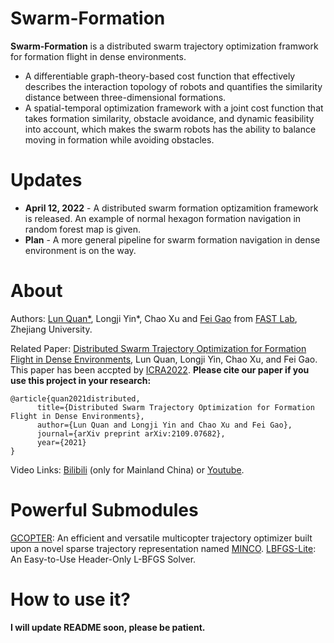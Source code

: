 # Swarm-Formation

**Swarm-Formation** is a distributed swarm trajectory optimization framwork for formation flight in dense environments.
- A differentiable graph-theory-based cost function that effectively describes the interaction topology of robots and quantifies the similarity distance between three-dimensional formations.
- A spatial-temporal optimization framework with a joint cost function that takes formation similarity, obstacle avoidance, and dynamic feasibility into account, which makes the swarm robots has the ability to balance moving in formation while avoiding obstacles.


# Updates
- **April 12, 2022** - A distributed swarm formation optizamition framework is released. An example of normal hexagon formation navigation in random forest map is given.
- **Plan** - A more general pipeline for swarm formation navigation in dense environment is on the way.

# About
Authors: [Lun Quan*](https://scholar.google.com.hk/citations?user=PNIk-DEAAAAJ&hl=zh-CN), Longji Yin*, Chao Xu and [Fei Gao](https://ustfei.com/) from [FAST Lab](http://zju-fast.com/), Zhejiang University.

Related Paper:
[Distributed Swarm Trajectory Optimization for Formation Flight in Dense Environments](https://arxiv.org/abs/2109.07682), Lun Quan, Longji Yin, Chao Xu, and Fei Gao. This paper has been accpted by [ICRA2022](https://www.icra2022.org/).
**Please cite our paper if you use this project in your research:**
```
@article{quan2021distributed,
      title={Distributed Swarm Trajectory Optimization for Formation Flight in Dense Environments}, 
      author={Lun Quan and Longji Yin and Chao Xu and Fei Gao},
      journal={arXiv preprint arXiv:2109.07682},
      year={2021}
}
```
Video Links: [Bilibili](https://www.bilibili.com/video/BV1qv41137Si?spm_id_from=333.999.0.0) (only for Mainland China) or [Youtube](https://www.youtube.com/watch?v=lFumt0rJci4).

# Powerful Submodules
[GCOPTER](https://github.com/ZJU-FAST-Lab/GCOPTER): An efficient and versatile multicopter trajectory optimizer built upon a novel sparse trajectory representation named [MINCO](https://arxiv.org/pdf/2103.00190v2.pdf).
[LBFGS-Lite](https://github.com/ZJU-FAST-Lab/LBFGS-Lite): An Easy-to-Use Header-Only L-BFGS Solver.

# How to use it?
**I will update README soon, please be patient.**
